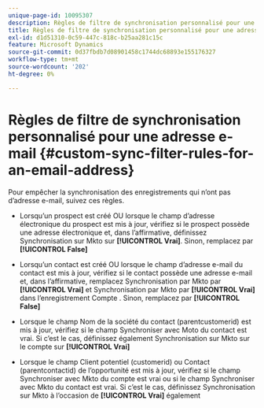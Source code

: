 ```yaml
---
unique-page-id: 10095307
description: Règles de filtre de synchronisation personnalisé pour une adresse e-mail - Documents Marketo - Documentation du produit
title: Règles de filtre de synchronisation personnalisé pour une adresse e-mail
exl-id: d1d51310-0c59-447c-818c-b25aa281c15c
feature: Microsoft Dynamics
source-git-commit: 0d37fbdb7d08901458c1744dc68893e155176327
workflow-type: tm+mt
source-wordcount: '202'
ht-degree: 0%

---
```


# Règles de filtre de synchronisation personnalisé pour une adresse e-mail {#custom-sync-filter-rules-for-an-email-address}

Pour empêcher la synchronisation des enregistrements qui n’ont pas d’adresse e-mail, suivez ces règles.

* Lorsqu’un prospect est créé OU lorsque le champ d’adresse électronique du prospect est mis à jour, vérifiez si le prospect possède une adresse électronique et, dans l’affirmative, définissez Synchronisation sur Mkto sur **[!UICONTROL Vrai]**. Sinon, remplacez par **[!UICONTROL False]**

* Lorsqu’un contact est créé OU lorsque le champ d’adresse e-mail du contact est mis à jour, vérifiez si le contact possède une adresse e-mail et, dans l’affirmative, remplacez Synchronisation par Mkto par **[!UICONTROL Vrai]** et Synchronisation par Mkto par **[!UICONTROL Vrai]** dans l’enregistrement Compte . Sinon, remplacez par **[!UICONTROL False]**

* Lorsque le champ Nom de la société du contact (parentcustomerid) est mis à jour, vérifiez si le champ Synchroniser avec Moto du contact est vrai. Si c’est le cas, définissez également Synchronisation sur Mkto sur le compte sur **[!UICONTROL Vrai]**
* Lorsque le champ Client potentiel (customerid) ou Contact (parentcontactid) de l’opportunité est mis à jour, vérifiez si le champ Synchroniser avec Mkto du compte est vrai ou si le champ Synchroniser avec Mkto du contact est vrai. Si c’est le cas, définissez Synchronisation sur Mkto à l’occasion de **[!UICONTROL Vrai]** également
